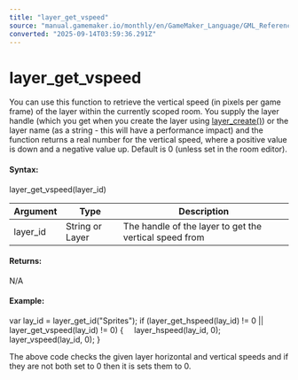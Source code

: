 ```yaml
---
title: "layer_get_vspeed"
source: "manual.gamemaker.io/monthly/en/GameMaker_Language/GML_Reference/Asset_Management/Rooms/General_Layer_Functions/layer_get_vspeed.htm"
converted: "2025-09-14T03:59:36.291Z"
---
```


# layer\_get\_vspeed

You can use this function to retrieve the vertical speed (in pixels per game frame) of the layer within the currently scoped room. You supply the layer handle (which you get when you create the layer using [layer\_create()](layer_create.md)) or the layer name (as a string - this will have a performance impact) and the function returns a real number for the vertical speed, where a positive value is down and a negative value up. Default is 0 (unless set in the room editor).

#### Syntax:

layer\_get\_vspeed(layer\_id)

| Argument | Type | Description |
| --- | --- | --- |
| layer_id | String or Layer | The handle of the layer to get the vertical speed from |

#### Returns:

N/A

#### Example:

var lay\_id = layer\_get\_id("Sprites");
if (layer\_get\_hspeed(lay\_id) != 0 || layer\_get\_vspeed(lay\_id) != 0)
{
    layer\_hspeed(lay\_id, 0);
    layer\_vspeed(lay\_id, 0);
}

The above code checks the given layer horizontal and vertical speeds and if they are not both set to 0 then it is sets them to 0.